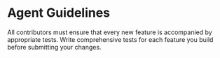# Agent Guidelines

All contributors must ensure that every new feature is accompanied by appropriate tests. Write comprehensive tests for each feature you build before submitting your changes.
